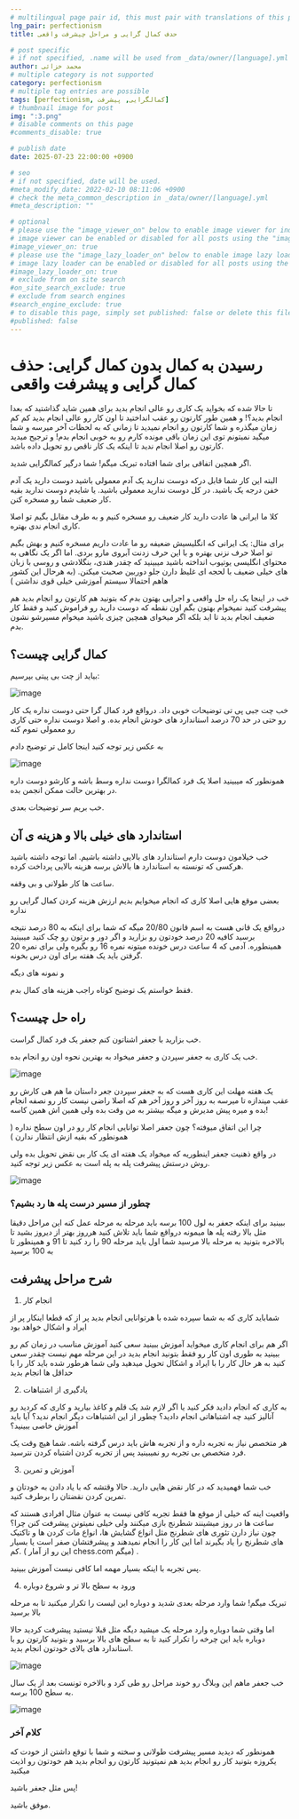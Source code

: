 ```yaml
---
# multilingual page pair id, this must pair with translations of this page. (This name must be unique)
lng_pair: perfectionism
title: حدف کمال گرایی و مراحل چیشرفت واقعی

# post specific
# if not specified, .name will be used from _data/owner/[language].yml
author: محمد خزائی
# multiple category is not supported
category: perfectionism
# multiple tag entries are possible
tags: [perfectionism, کمالگرایی, پیشرفت]
# thumbnail image for post
img: ":3.png"
# disable comments on this page
#comments_disable: true

# publish date
date: 2025-07-23 22:00:00 +0900

# seo
# if not specified, date will be used.
#meta_modify_date: 2022-02-10 08:11:06 +0900
# check the meta_common_description in _data/owner/[language].yml
#meta_description: ""

# optional
# please use the "image_viewer_on" below to enable image viewer for individual pages or posts (_posts/ or [language]/_posts folders).
# image viewer can be enabled or disabled for all posts using the "image_viewer_posts: true" setting in _data/conf/main.yml.
#image_viewer_on: true
# please use the "image_lazy_loader_on" below to enable image lazy loader for individual pages or posts (_posts/ or [language]/_posts folders).
# image lazy loader can be enabled or disabled for all posts using the "image_lazy_loader_posts: true" setting in _data/conf/main.yml.
#image_lazy_loader_on: true
# exclude from on site search
#on_site_search_exclude: true
# exclude from search engines
#search_engine_exclude: true
# to disable this page, simply set published: false or delete this file
#published: false
---
```




# رسیدن به کمال بدون کمال گرایی: حذف کمال گرایی و پیشرفت واقعی


تا حالا شده که بخواید یک کاری رو عالی انجام بدید برای همین شاید گذاشتید که بعدا انجام بدید؟! و همین طور کارتون رو عقب انداختید تا اون کار رو عالی انجام بدید کم کم زمان میگذره و شما کارتون رو انجام نمیدید تا زمانی که به لحظات آخر میرسه و شما میگید نمیتونم توی این زمان باقی مونده کارم رو به خوبی انجام بدم! 
و ترجیح میدید کارتون رو اصلا انجام ندید تا اینکه یک کار ناقص رو تحویل داده باشد.

اگر همچین اتفاقی برای شما افتاده تبریک میگم! شما درگیر کمالگرایی شدید.


البته این کار شما قابل درکه دوست ندارید یک آدم معمولی باشید دوست دارید یک آدم خفن درجه یک باشید. در کل دوست ندارید معمولی باشید.
یا شایدم دوست ندارید بقیه کار ضعیف شما رو مسخره کنن.

کلا ما ایرانی ها عادت دارید کار ضعیف رو مسخره کنیم و به طرف مقابل بگیم تو اصلا کاری انجام ندی بهتره. 

برای مثال: یک ایرانی که انگلیسیش ضعیفه رو ما عادت داریم مسخره کنیم و بهش بگیم تو اصلا حرف نزنی بهتره و با این حرف زدنت آبروی مارو بردی. اما اگر یک نگاهی به محتوای انگلیسی یوتیوب انداخته باشید میبینید که چقدر هندی، بنگلادشی و روسی با زبان های خیلی ضعیف با لحجه ای غلیظ دارن جلو دوربین صحبت میکنن. (به هرحال این کشور هاهم احتمالا سیستم آموزشی خیلی قوی نداشتن )


خب در اینجا یک راه حل واقعی و اجرایی بهتون بدم که بتونید هم کارتون رو انجام بدید هم پیشرفت کنید نمیخوام بهتون بگم اون نقطه که دوست دارید رو فراموش کنید و فقط کار ضعیف انجام بدید تا ابد بلکه اگر میخوای همچین چیزی باشید میخوام مسیرشو نشون بدم.


##  کمال گرایی چیست؟

بیاید از چت بی پیتی بپرسیم:

![image](:1.png)

خب چت جبی پی تی توضیحات خوبی داد. درواقع فرد کمال گرا حتی دوست نداره یک کار رو حتی در حد 70 درصد استاندارد های خودش انجام بده. و اصلا دوست نداره حتی کاری رو معمولی تموم کنه 

به عکس زیر توجه کنید اینجا کامل تر توضیح دادم


![image](:2.png)


همونطور که میبینید اصلا یک فرد کمالگرا دوست نداره وسط باشه و کارشو دوست داره در بهترین حالت ممکن انجمن بده.


خب بریم سر توضیحات بعدی.


## استاندارد های خیلی بالا و هزینه ی آن

خب خیلامون دوست دارم استاندارد های بالایی داشته باشیم. اما توجه داشته باشید هرکسی که تونسته به استاندارد ها بالاش برسه هزینه بالایی پرداخت کرده.

ساعت ها کار طولانی و بی وقفه.

بعضی موقع هایی اصلا کاری که انجام میخوایم بدیم ارزش هزینه کردن کمال گرایی رو نداره

درواقع یک قانی هست به اسم قانون 20/80 میگه که شما برای اینکه به  80 درصد نتیجه برسید کافیه 20 درصد خودتون رو بزارید و اگر دور و برتون رو چک کنید میبینید همینطوره. آدمی که 4 ساعت درس خونده میتونه نمره 16 رو بگیره ولی برای نمره 20 گرفتن باید یک هفته برای اون درس بخونه.


و نمونه های دیگه 

فقط خواستم یک توضیح کوتاه راجب هزینه های کمال بدم.

## راه حل چیست؟

خب بزارید با جعفر اشناتون کنم جعفر یک فرد کمال گراست.

خب یک کاری به جعفر سپردن و جعفر میخواد به بهترین نحوه اون رو انجام بده.



![image](:3.png) 

یک هفته مهلت این کاری هست که به جعفر سپردن جعر داستان ما هم هی کارش رو عقب میندازه تا میرسه به روز آخر و روز آخر هم که اصلا راضی نیست کار رو نصفه انجام بده و میره پیش مدیرش و میگه بیشتر به من وقت بده ولی همین اش همین کاسه!


چرا این اتفاق میوفته؟ چون جعفر اصلا توانایی انجام کار رو در اون سطح نداره ( همونطور که بقیه ازش انتظار ندارن ) 


در واقع ذهنیت جعفر اینطوریه که میخواد یک هفته ای یک کار بی نقض تحویل بده ولی روش درستش پیشرفت پله به پله است به عکس زیر توجه کنید.


![image](:4.png)



### چطور از مسیر درست پله ها رد بشیم؟


ببینید برای اینکه جعفر به لول 100 برسه باید مرحله به مرحله عمل کنه این مراحل دقیقا مثل بالا رفته پله ها میمونه درواقع شما باید تلاش کنید هرروز بهتر از دیروز بشید تا بالاخره بتونید به مرحله بالا مرسید شما اول باید مرحله 90 را رد کنید تا 91 و همینطور تا به 100 برسید


## شرح مراحل پیشرفت

1. انجام کار

شماباید کاری که به شما سپرده شده با هرتوانایی انجام بدید پر از که قطعا اینکار پر از ایراد و اشکال خواهد بود 


اگر هم برای انجام کاری میخواید آموزش ببینید سعی کنید آموزش مناسب در زمان کم رو ببینید به طوری اون کار رو فقط بتونید انجام بدید در این مرحله مهم نیست چقدر سعی کنید به هر حال کار را با ایراد و اشکال تحویل میدهید ولی شما هرطور شده باید کار را با حداقل ها انجام بدید

2. یادگیری از اشتباهات

به کاری که انجام دادید فکر کنید یا اگر لازم شد یک قلم و کاغذ بیارید و کاری که کردید رو آنالیز کنید چه اشتباهاتی انجام دادید؟ چطور از این اشتباهات دیگر انجام ندید؟ آیا باید آموزش خاصی ببینید؟

هر متخصص نیاز به تجربه داره و از تجربه هاش باید درس گرفته باشه. شما هیچ وقت یک فرد متخصص بی تجربه رو نمیبینید پس از تجربه کردن اشتباه کردن نترسید.

3. آموزش و تمرین

خب شما فهمیدید که در کار نقض هایی دارید. حالا وقتشه که با یاد دادن به خودتان و تمرین کردن نقضتان را برطرف کنید.

واقعیت اینه که خیلی از موقع ها فقط تجربه کافی نیست به عنوان مثال افرادی هستند که ساعت ها در روز میشینند شطرنج بازی میکنند ولی خیلی نمیتونن پیشرفت کنن چرا؟ چون نیاز دارن تئوری های شطرنج مثل انواع گشایش ها، انواع مات کردن ها و تاکتیک های شطرنج را یاد بگیرند اما این کار را انجام نمیدهند و پیشرفتشان صفر است یا بسیار کم. ( این رو از آمار chess.com میگم)
.

پس تجربه با اینکه بسیار مهمه اما کافی نیست آموزش ببینید.

4. ورود به سطح بالا تر و شروع دوباره 

تبریک میگم! شما وارد مرحله بعدی شدید و دوباره این لیست را تکرار میکنید تا به مرحله بالا برسید


اما وقتی شما دوباره وارد مرحله
یک میشید دیگه مثل قبلا نیستید پیشرفت کردید حالا دوباره باید این چرخه را تکرار کنید تا به سطح های بالا برسید و بتونید کارتون رو با استاندارد های بالای خودتون انجام بدید.


![image](:5.png)


خب جعفر ماهم این وبلاگ رو خوند مراحل رو طی کرد و بالاخره تونست بعد از یک سال به سطح 100 برسه.


![image](:6.png)

### کلام آخر

همونطور که دیدید مسیر پیشرفت طولانی و سخته و شما با توقع داشتن از خودت که یکروزه بتونید کار رو انجام بدید هم نمیتونید کارتون رو انجام بدید هم خودتون رو اذیت میکنید

پس مثل جعفر باشید!

موفق باشید.


